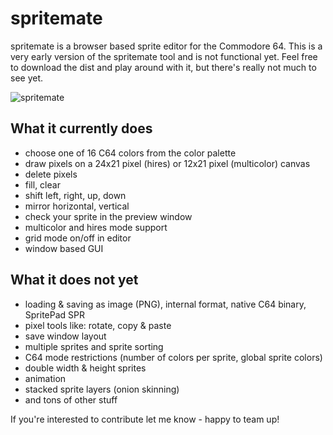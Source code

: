 # spritemate
spritemate is a browser based sprite editor for the Commodore 64. This is a very early version of the spritemate tool and is not functional yet. Feel free to download the dist and play around with it, but there's really not much to see yet.

![spritemate](https://user-images.githubusercontent.com/434355/29740898-0212147a-8a62-11e7-879f-f938bd009718.png)

## What it currently does

* choose one of 16 C64 colors from the color palette
* draw pixels on a 24x21 pixel (hires) or 12x21 pixel (multicolor) canvas
* delete pixels
* fill, clear
* shift left, right, up, down
* mirror horizontal, vertical
* check your sprite in the preview window
* multicolor and hires mode support
* grid mode on/off in editor
* window based GUI

## What it does not yet

* loading & saving as image (PNG), internal format, native C64 binary, SpritePad SPR
* pixel tools like: rotate, copy & paste
* save window layout
* multiple sprites and sprite sorting
* C64 mode restrictions (number of colors per sprite, global sprite colors)
* double width & height sprites
* animation
* stacked sprite layers (onion skinning)
* and tons of other stuff

If you're interested to contribute let me know - happy to team up!
